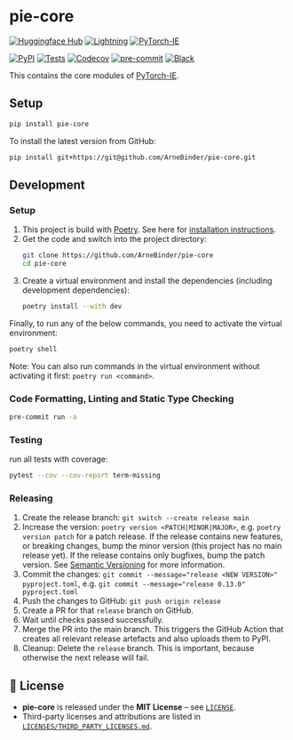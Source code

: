 # pie-core

<a href="https://huggingface.co/docs/hub/index"><img alt="Huggingface Hub" src="https://img.shields.io/badge/-Huggingface--Hub-darkslateblue?style=flat&logo=huggingface&labelColor=darkslateblue"></a>
<a href="https://pytorchlightning.ai/"><img alt="Lightning" src="https://img.shields.io/badge/-Lightning-792ee5?logo=lightning&logoColor=white"></a>
<a href="https://github.com/ArneBinder/pytorch-ie"><img alt="PyTorch-IE" src="https://img.shields.io/badge/-PyTorch--IE-017F2F?style=flat&logo=github&labelColor=gray"></a><br>

[![PyPI](https://img.shields.io/pypi/v/pie-core.svg)][pypi status]
[![Tests](https://github.com/ArneBinder/pie-core/workflows/Tests/badge.svg)][tests]
[![Codecov](https://codecov.io/gh/ArneBinder/pie-core/branch/main/graph/badge.svg)][codecov]
[![pre-commit](https://img.shields.io/badge/pre--commit-enabled-brightgreen?logo=pre-commit&logoColor=white)][pre-commit]
[![Black](https://img.shields.io/badge/code%20style-black-000000.svg)][black]

This contains the core modules of [PyTorch-IE](https://github.com/ArneBinder/pytorch-ie).

## Setup

```bash
pip install pie-core
```

To install the latest version from GitHub:

```bash
pip install git+https://git@github.com/ArneBinder/pie-core.git
```

## Development

### Setup

1. This project is build with [Poetry](https://python-poetry.org/). See here for [installation instructions](https://python-poetry.org/docs/#installation).
2. Get the code and switch into the project directory:
   ```bash
   git clone https://github.com/ArneBinder/pie-core
   cd pie-core
   ```
3. Create a virtual environment and install the dependencies (including development dependencies):
   ```bash
   poetry install --with dev
   ```

Finally, to run any of the below commands, you need to activate the virtual environment:

```bash
poetry shell
```

Note: You can also run commands in the virtual environment without activating it first: `poetry run <command>`.

### Code Formatting, Linting and Static Type Checking

```bash
pre-commit run -a
```

### Testing

run all tests with coverage:

```bash
pytest --cov --cov-report term-missing
```

### Releasing

1. Create the release branch:
   `git switch --create release main`
2. Increase the version:
   `poetry version <PATCH|MINOR|MAJOR>`,
   e.g. `poetry version patch` for a patch release. If the release contains new features, or breaking changes,
   bump the minor version (this project has no main release yet). If the release contains only bugfixes, bump
   the patch version. See [Semantic Versioning](https://semver.org/) for more information.
3. Commit the changes:
   `git commit --message="release <NEW VERSION>" pyproject.toml`,
   e.g. `git commit --message="release 0.13.0" pyproject.toml`
4. Push the changes to GitHub:
   `git push origin release`
5. Create a PR for that `release` branch on GitHub.
6. Wait until checks passed successfully.
7. Merge the PR into the main branch. This triggers the GitHub Action that creates all relevant release
   artefacts and also uploads them to PyPI.
8. Cleanup: Delete the `release` branch. This is important, because otherwise the next release will fail.

## 📄 License

- **pie-core** is released under the **MIT License** – see [`LICENSE`](LICENSE).
- Third-party licenses and attributions are listed in [`LICENSES/THIRD_PARTY_LICENSES.md`](LICENSES/THIRD_PARTY_LICENSES.md).

[black]: https://github.com/psf/black
[codecov]: https://app.codecov.io/gh/ArneBinder/pie-core
[pre-commit]: https://github.com/pre-commit/pre-commit
[pypi status]: https://pypi.org/project/pie-core/
[tests]: https://github.com/ArneBinder/pie-core/actions?workflow=Tests
